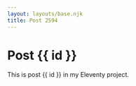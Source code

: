 ```yaml
---
layout: layouts/base.njk
title: Post 2594
---
```


# Post {{ id }}

This is post {{ id }} in my Eleventy project.
